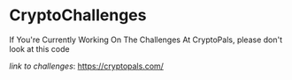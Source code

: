 # CryptoChallenges
If You're Currently Working On The Challenges At CryptoPals, please don't look at this code 

_link to challenges_: https://cryptopals.com/
